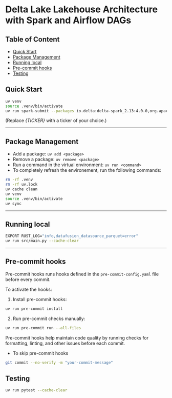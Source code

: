 # Delta Lake Lakehouse Architecture with Spark and Airflow DAGs


## Table of Content
<!-- START doctoc generated TOC please keep comment here to allow auto update -->
<!-- DON'T EDIT THIS SECTION, INSTEAD RE-RUN doctoc TO UPDATE -->

- [Quick Start](#quick-start)
- [Package Management](#package-management)
- [Running local](#running-local)
- [Pre-commit hooks](#pre-commit-hooks)
- [Testing](#testing)

<!-- END doctoc generated TOC please keep comment here to allow auto update -->

## Quick Start

```bash
uv venv
source .venv/bin/activate
uv run spark-submit --packages io.delta:delta-spark_2.13:4.0.0,org.apache.hadoop:hadoop-aws:3.4.0,com.amazonaws:aws-java-sdk-bundle:1.12.262 src/main.py {TICKER} --cache-clear
```

(Replace *{TICKER}* with a ticker of your choice.)


<hr />


## Package Management

- Add a package: `uv add <package>`
- Remove a package: `uv remove <package>`
- Run a command in the virtual environment: `uv run <command>`
- To completely refresh the environement, run the following commands:

```bash
rm -rf .venv
rm -rf uv.lock
uv cache clean
uv venv
source .venv/bin/activate
uv sync
```

<hr />


## Running local

```bash
EXPORT RUST_LOG="info,datafusion_datasource_parquet=error"
uv run src/main.py --cache-clear
```


<hr />


## Pre-commit hooks

Pre-commit hooks runs hooks defined in the `pre-commit-config.yaml` file before every commit.

To activate the hooks:

1. Install pre-commit hooks:

```bash
uv run pre-commit install
```

2. Run pre-commit checks manually:

```bash
uv run pre-commit run --all-files
```

Pre-commit hooks help maintain code quality by running checks for formatting, linting, and other issues before each commit.

* To skip pre-commit hooks

```bash
git commit --no-verify -m "your-commit-message"
```


## Testing

```bash
uv run pytest --cache-clear
```
